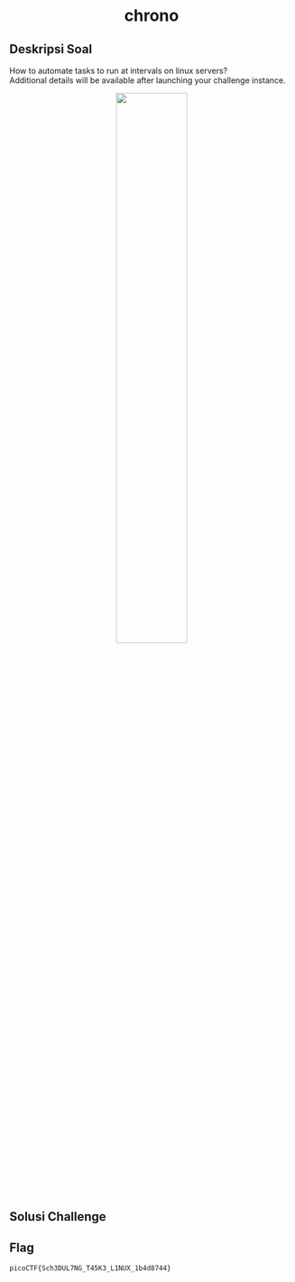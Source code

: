 <h1 align="center">chrono</h1>

## Deskripsi Soal
<p align="justify">How to automate tasks to run at intervals on linux servers?<br>
Additional details will be available after launching your challenge instance.</p>
<p align="center">
<img src=""  width="50%" height="auto"/>
</p>

## Solusi Challenge 
<p align="justify"></p>





## Flag

```
picoCTF{Sch3DUL7NG_T45K3_L1NUX_1b4d8744}
```
